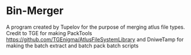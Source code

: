 # Bin-Merger
A program created by Tupelov for the purpose of merging atlus file types. Credit to TGE for making PackTools https://github.com/TGEnigma/AtlusFileSystemLibrary and DniweTamp for making the batch extract and batch pack batch scripts
